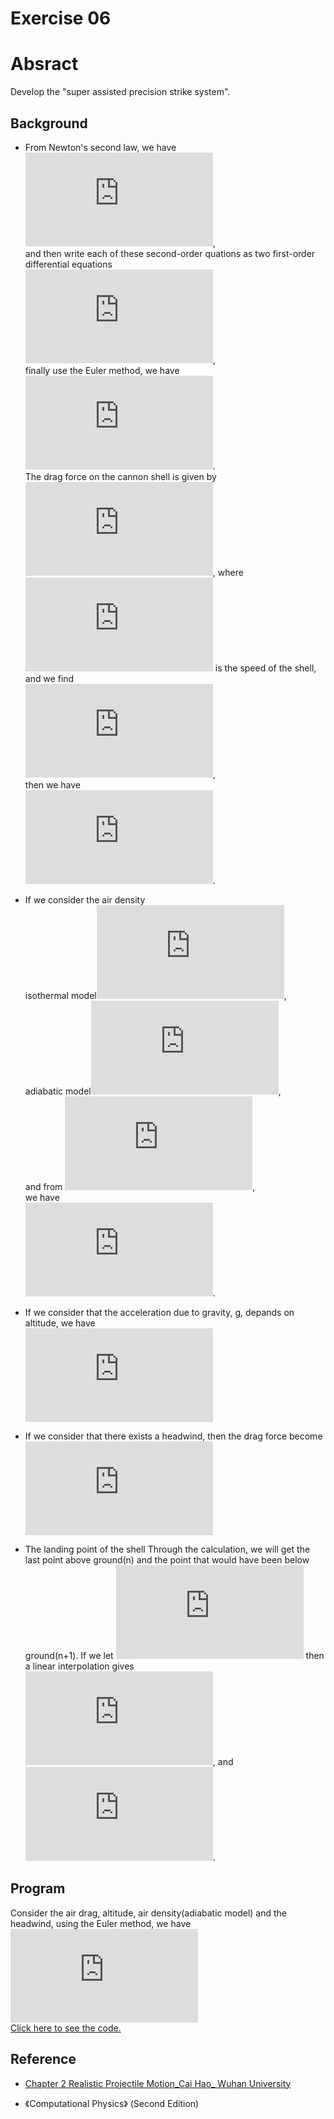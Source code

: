 # Exercise 06

# Absract
Develop the "super assisted precision strike system".

## Background
* From Newton's second law, we have<br>
![](http://latex.codecogs.com/gif.latex?%5C%5C%20%5Cfrac%7B%5Cmathrm%7Bd%5E%7B2%7D%7D%20x%7D%7B%5Cmathrm%7Bd%7D%20t%5E2%7D%3D0%20%5C%5C%20%5C%5C%20%5Cfrac%7B%5Cmathrm%7Bd%5E%7B2%7D%7D%20y%7D%7B%5Cmathrm%7Bd%7D%20t%5E2%7D%3D-g),<br>
and then write each of these second-order quations as two first-order differential equations<br>
![](http://latex.codecogs.com/gif.latex?%5C%5C%20%5Cfrac%7B%5Cmathrm%7Bd%7D%20x%7D%7B%5Cmathrm%7Bd%7D%20t%7D%3Dv_x%20%5C%5C%20%5C%5C%20%5Cfrac%7B%5Cmathrm%7Bd%7D%20v_x%7D%7B%5Cmathrm%7Bd%7D%20t%7D%3D0%20%5C%5C%20%5C%5C%20%5Cfrac%7B%5Cmathrm%7Bd%7D%20y%7D%7B%5Cmathrm%7Bd%7D%20t%7D%3Dv_y%20%5C%5C%20%5C%5C%20%5Cfrac%7B%5Cmathrm%7Bd%7D%20v_y%7D%7B%5Cmathrm%7Bd%7D%20t%7D%3D-g),<br>
finally use the Euler method, we have<br>
![](http://latex.codecogs.com/gif.latex?%5C%5C%20x_%7Bi&plus;1%7D%3Dx_i&plus;v_%7Bx%2Ci%7D%5CDelta%20t%20%5C%5C%20%5C%5C%20v_%7Bx%2Ci&plus;1%7D%3Dv_%7Bx%2Ci%7D%20%5C%5C%20%5C%5C%20y_%7Bi&plus;1%7D%3Dy_i&plus;v_%7By%2Ci%7D%5CDelta%20t%20%5C%5C%20%5C%5C%20v_%7By%2Ci&plus;1%7D%3Dv_%7By%2Ci%7D-g%5CDelta%20t).<br>
The drag force on the cannon shell is given by 
![](http://latex.codecogs.com/gif.latex?F_%7Bdrag%7D%3D-B_%7B2%7Dv%5E%7B%7D2), where ![](http://latex.codecogs.com/gif.latex?v%3D%5Csqrt%7Bv_%7Bx%7D%5E%7B2%7D&plus;v_%7By%7D%5E%7B2%7D%7D) is the speed of the shell, and we find<br>
![](http://latex.codecogs.com/gif.latex?%5C%5C%20F_%7Bdrag%2Cx%7D%3DF_%7Bdrag%7Dcos%5Ctheta%20%3DF_%7Bdrag%7D%28v_x/v%29%3D-B_2vv_x%20%5C%5C%20F_%7Bdrag%2Cy%7D%3DF_%7Bdrag%7Dsin%5Ctheta%20%3DF_%7Bdrag%7D%28v_y/v%29%3D-B_2vv_y),<br>
then we have<br>
![](http://latex.codecogs.com/gif.latex?%5C%5C%20x_%7Bi&plus;1%7D%3Dx_i&plus;v_%7Bx%2Ci%7D%5CDelta%20t%20%5C%5C%20%5C%5C%20v_%7Bx%2Ci&plus;1%7D%3Dv_%7Bx%2Ci%7D-%5Cfrac%7BB_2vv_%7Bx%2Ci%7D%7D%7Bm%7D%5CDelta%20t%20%5C%5C%20%5C%5C%20y_%7Bi&plus;1%7D%3Dy_i&plus;v_%7By%2Ci%7D%5CDelta%20t%20%5C%5C%20%5C%5C%20v_%7By%2Ci&plus;1%7D%3Dv_%7By%2Ci%7D-g%5CDelta%20t-%5Cfrac%7BB_2vv_%7By%2Ci%7D%7D%7Bm%7D%5CDelta%20t).<br>

* If we consider the air density<br>
isothermal model![](http://latex.codecogs.com/gif.latex?%5Crho%20%3D%5Crho%20_0e%5E%7B-y/y_0%7D),<br>
adiabatic model![](http://latex.codecogs.com/gif.latex?%5Crho%20%3D%5Crho%20_0%281-%5Cfrac%7Bay%7D%7BT_0%7D%29%5E%7B%5Calpha%20%7D),<br>
and from ![](http://latex.codecogs.com/gif.latex?F_%7Bdrag%7D%5E%7B*%7D%3D%5Cfrac%7B%5Crho%20%7D%7B%5Crho%20_0%7DF_%7Bdrag%7D%28y%3D0%29),<br>
we have<br>
![](http://latex.codecogs.com/gif.latex?%5C%5C%20x_%7Bi&plus;1%7D%3Dx_i&plus;v_%7Bx%2Ci%7D%5CDelta%20t%20%5C%5C%20%5C%5C%20v_%7Bx%2Ci&plus;1%7D%3Dv_%7Bx%2Ci%7D-%5Cfrac%7B%5Crho%20%7D%7B%5Crho%20_0%7D%5Cfrac%7BB_2vv_%7Bx%2Ci%7D%7D%7Bm%7D%5CDelta%20t%20%5C%5C%20%5C%5C%20y_%7Bi&plus;1%7D%3Dy_i&plus;v_%7By%2Ci%7D%5CDelta%20t%20%5C%5C%20%5C%5C%20v_%7By%2Ci&plus;1%7D%3Dv_%7By%2Ci%7D-g%5CDelta%20t-%5Cfrac%7B%5Crho%20%7D%7B%5Crho%20_0%7D%5Cfrac%7BB_2vv_%7By%2Ci%7D%7D%7Bm%7D%5CDelta%20t).<br>

* If we consider that the acceleration due to gravity, g, depands on altitude, we have<br>
![](http://latex.codecogs.com/gif.latex?g%3Dg_0%28%5Cfrac%7BR%7D%7BR&plus;y%7D%29%5E2)

* If we consider that there exists a headwind, then the drag force become<br>
![](http://latex.codecogs.com/gif.latex?%5C%5C%20F_%7Bdrag%2Cx%7D%3D-B_2%5Cleft%20%7C%20%5Coverrightarrow%7Bv%7D-%5Coverrightarrow%7Bv%7D_%7Bwind%7D%20%5Cright%20%7C%28v_x-v_%7Bwind%7D%29%20%5C%5C%20F_%7Bdrag%2Cy%7D%3D-B_2%5Cleft%20%7C%20%5Coverrightarrow%7Bv%7D-%5Coverrightarrow%7Bv%7D_%7Bwind%7D%20%5Cright%20%7Cv_y)

* The landing point of the shell
Through the calculation, we will get the last point above ground(n) and the point that would have been below ground(n+1). If we let ![](http://latex.codecogs.com/gif.latex?r%3D-y_n/y_%7Bn&plus;1%7D) then a linear interpolation gives<br>
![](http://latex.codecogs.com/gif.latex?x_l%3D%5Cfrac%7Bx_n&plus;rx_%7Bn&plus;1%7D%7D%7Br&plus;1%7D), and ![](http://latex.codecogs.com/gif.latex?y_l%3D0).

## Program
Consider the air drag, altitude, air density(adiabatic model) and the headwind, using the Euler method, we have<br>
![](http://latex.codecogs.com/gif.latex?%5C%5C%20x_%7Bi&plus;1%7D%3Dx_%7Bi%7D&plus;v_%7Bx%2Ci%7D%5CDelta%20t%20%5C%5C%20v_%7Bx%2Ci&plus;1%7D%3Dv_%7Bx%2Ci%7D-%281-%5Cfrac%7Bay%7D%7BT_0%7D%29%5E%7B%5Calpha%20%7D%5Cfrac%7BB_2%5Cleft%20%7C%20%5Coverrightarrow%7Bv%7D-%5Coverrightarrow%7Bv%7D_%7Bwind%7D%20%5Cright%20%7C%28v_%7Bx%2Ci%7D-v_%7Bwind%7D%29%7D%7Bm%7D%5CDelta%20t%20%5C%5C%20y_%7Bi&plus;1%7D%3Dy_%7Bi%7D&plus;v_%7By%2Ci%7D%5CDelta%20t%20%5C%5C%20v_%7By%2Ci&plus;1%7D%3Dv_%7By%2Ci%7D-g_0%28%5Cfrac%7BR%7D%7BR&plus;y%7D%29%5E2%5CDelta%20t-%281-%5Cfrac%7Bay%7D%7BT_0%7D%29%5E%7B%5Calpha%20%7D%5Cfrac%7BB_2%5Cleft%20%7C%20%5Coverrightarrow%7Bv%7D-%5Coverrightarrow%7Bv%7D_%7Bwind%7D%20%5Cright%20%7Cv_%7By%2Ci%7D%7D%7Bm%7D%5CDelta%20t)<br>
[Click here to see the code.](https://github.com/whucyb/computational_physics_N2014301020067/blob/master/Exercise_06/Exercise_06.py)

## Reference
* [Chapter 2 Realistic Projectile Motion_Cai Hao_
Wuhan University](https://www.evernote.com/shard/s140/sh/26f85380-ee6c-4b4b-b33f-6871804d91ff/fb8cc702cb0e8ed7fafb50b2de4596ca)

* 《Computational Physics》 (Second Edition)

